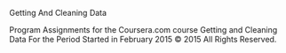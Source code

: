 Getting And Cleaning Data

Program Assignments for the Coursera.com course Getting and Cleaning Data
For the Period Started in February 2015
&copy; 2015 All Rights Reserved.

